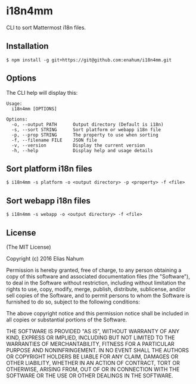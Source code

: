 # i18n4mm

CLI to sort Mattermost i18n files.


## Installation

    $ npm install -g git+https://git@github.com:enahum/i18n4mm.git

## Options
The CLI help will display this:

    Usage:
      i18n4mm [OPTIONS]
    
    Options: 
      -o, --output PATH      Output directory (Default is i18n)
      -s, --sort STRING      Sort platform or webapp i18n file
      -p, --prop STRING      The property to use when sorting
      -f, --filename FILE    JSON file
      -v, --version          Display the current version
      -h, --help             Display help and usage details


## Sort platform i18n files

    $ i18n4mm -s platform -o <output directory> -p <property> -f <file>

## Sort webapp i18n files

    $ i18n4mm -s webapp -o <output directory> -f <file>


## License

(The MIT License)

Copyright (c) 2016 Elias Nahum

Permission is hereby granted, free of charge, to any person obtaining a copy of
this software and associated documentation files (the "Software"), to deal in
the Software without restriction, including without limitation the rights to
use, copy, modify, merge, publish, distribute, sublicense, and/or sell copies of
the Software, and to permit persons to whom the Software is furnished to do so,
subject to the following conditions:

The above copyright notice and this permission notice shall be included in all
copies or substantial portions of the Software.

THE SOFTWARE IS PROVIDED "AS IS", WITHOUT WARRANTY OF ANY KIND, EXPRESS OR
IMPLIED, INCLUDING BUT NOT LIMITED TO THE WARRANTIES OF MERCHANTABILITY, FITNESS
FOR A PARTICULAR PURPOSE AND NONINFRINGEMENT. IN NO EVENT SHALL THE AUTHORS OR
COPYRIGHT HOLDERS BE LIABLE FOR ANY CLAIM, DAMAGES OR OTHER LIABILITY, WHETHER
IN AN ACTION OF CONTRACT, TORT OR OTHERWISE, ARISING FROM, OUT OF OR IN
CONNECTION WITH THE SOFTWARE OR THE USE OR OTHER DEALINGS IN THE SOFTWARE.